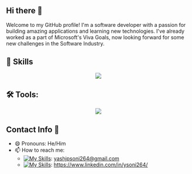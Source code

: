 ## Hi there 👋

Welcome to my GitHub profile! I'm a software developer with a passion for building amazing applications and learning new technologies.
I've already worked as a part of Microsoft's Viva Goals, now looking forward for some new challenges in the Software Industry.

## 🧠 Skills 
<p align="center">
  <a href="https://skillicons.dev">
    <img src="https://skillicons.dev/icons?i=js,react,html,css,jest,materialui" />
  </a>
</p>

## 🛠️ Tools:
<p align="center">
  <a href="https://skillicons.dev">
    <img src="https://skillicons.dev/icons?i=git,github,docker,vscode,ubuntu,windows" />
  </a>
</p>

## Contact Info 🤙
- 😄 Pronouns: He/Him
- 📫 How to reach me:
  - [![My Skills](https://skillicons.dev/icons?i=gmail)](https://skillicons.dev): yashjpsoni264@gmail.com
  - [![My Skills](https://skillicons.dev/icons?i=linkedin)](https://skillicons.dev): https://www.linkedin.com/in/ysoni264/
<!--
**Yash-Soni/Yash-Soni** is a ✨ _special_ ✨ repository because its `README.md` (this file) appears on your GitHub profile.

Here are some ideas to get you started:

- 🔭 I’m currently working on ...
- 🌱 I’m currently learning ...
- 👯 I’m looking to collaborate on ...
- 🤔 I’m looking for help with ...
- 💬 Ask me about ...
- 📫 How to reach me: ...
- 😄 Pronouns: ...
- ⚡ Fun fact: ...
-->
